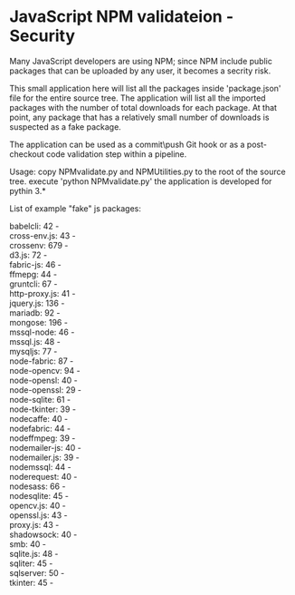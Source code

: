 # JavaScript NPM validateion - Security

Many JavaScript developers are using NPM; since NPM include public packages that can be uploaded by any user, it becomes a secrity risk.

This small application here will list all the packages inside 'package.json' file for the entire source tree. 
The application will list all the imported packages with the number of total downloads for each package. 
At that point, any package that has a relatively small number of downloads is suspected as a fake package.

The application can be used as a commit\push Git hook or as a post-checkout code validation step within a pipeline.

Usage: copy NPMvalidate.py and NPMUtilities.py to the root of the source tree. execute 'python NPMvalidate.py' 
the application is developed for pythin 3.*




List of example "fake" js packages:

babelcli: 42   -   
cross-env.js: 43   -   
crossenv: 679   -   
d3.js: 72   -   
fabric-js: 46   -   
ffmepg: 44   -   
gruntcli: 67   -   
http-proxy.js: 41   -   
jquery.js: 136   -   
mariadb: 92   -   
mongose: 196   -   
mssql-node: 46   -   
mssql.js: 48   -   
mysqljs: 77   -   
node-fabric: 87   -   
node-opencv: 94   -   
node-opensl: 40   -   
node-openssl: 29   -   
node-sqlite: 61   -   
node-tkinter: 39   -   
nodecaffe: 40   -   
nodefabric: 44   -   
nodeffmpeg: 39   -   
nodemailer-js: 40   -   
nodemailer.js: 39   -   
nodemssql: 44   -   
noderequest: 40   -   
nodesass: 66   -   
nodesqlite: 45   -   
opencv.js: 40   -   
openssl.js: 43   -   
proxy.js: 43   -   
shadowsock: 40   -   
smb: 40   -   
sqlite.js: 48   -   
sqliter: 45   -   
sqlserver: 50   -   
tkinter: 45   -   
